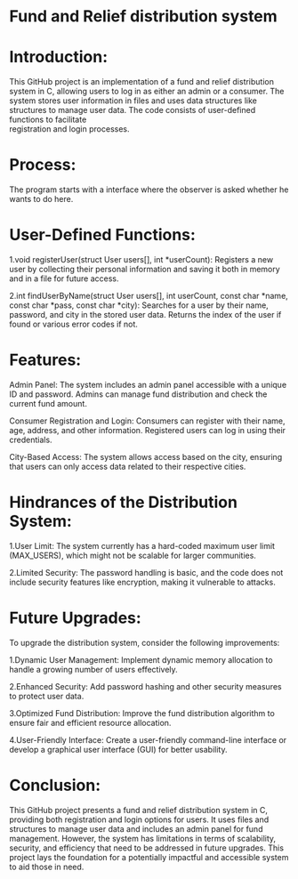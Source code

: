 # Fund and Relief distribution system

# Introduction:
  This GitHub project is an implementation of a fund and relief distribution system in C, allowing users to log in as either an admin or a consumer. The system 
  stores user information in files and uses data structures like structures to manage user data. The code consists of user-defined functions to facilitate         
  registration and login processes.

# Process:
  The program starts with a interface where the observer is asked whether he wants to do here. 

# User-Defined Functions:

 1.void registerUser(struct User users[], int *userCount): 
   Registers a new user by collecting their personal information and saving it both in memory and in a file for future access.

 2.int findUserByName(struct User users[], int userCount, const char *name, const char *pass, const char *city): 
   Searches for a user by their name, password, and city in the stored user data. Returns the index of the user if found or various error codes if not.

# Features:

 Admin Panel: 
   The system includes an admin panel accessible with a unique ID and password. Admins can manage fund distribution and check the current fund amount.

 Consumer Registration and Login: 
   Consumers can register with their name, age, address, and other information. Registered users can log in using their credentials.
 
 City-Based Access: 
   The system allows access based on the city, ensuring that users can only access data related to their respective cities.

# Hindrances of the Distribution System:

  1.User Limit: 
    The system currently has a hard-coded maximum user limit (MAX_USERS), which might not be scalable for larger communities.

  2.Limited Security: 
    The password handling is basic, and the code does not include security features like encryption, making it vulnerable to attacks.

# Future Upgrades:
 To upgrade the distribution system, consider the following improvements:

  1.Dynamic User Management: 
    Implement dynamic memory allocation to handle a growing number of users effectively.

  2.Enhanced Security: 
    Add password hashing and other security measures to protect user data.

  3.Optimized Fund Distribution: 
    Improve the fund distribution algorithm to ensure fair and efficient resource allocation.

  4.User-Friendly Interface: 
    Create a user-friendly command-line interface or develop a graphical user interface (GUI) for better usability.

# Conclusion:
  This GitHub project presents a fund and relief distribution system in C, providing both registration and login options for users. It uses files and structures 
  to manage user data and includes an admin panel for fund management. However, the system has limitations in terms of scalability, security, and efficiency that 
  need to be addressed in future upgrades. This project lays the foundation for a potentially impactful and accessible system to aid those in need.
